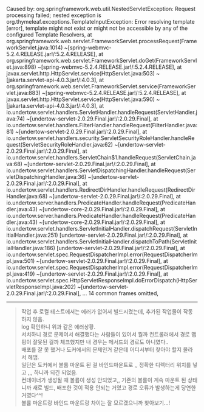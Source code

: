 Caused by: org.springframework.web.util.NestedServletException: Request processing failed; nested exception is org.thymeleaf.exceptions.TemplateInputException: Error resolving template [error], template might not exist or might not be accessible by any of the configured Template Resolvers,
	at org.springframework.web.servlet.FrameworkServlet.processRequest(FrameworkServlet.java:1014) ~[spring-webmvc-5.2.4.RELEASE.jar!/:5.2.4.RELEASE],
	at org.springframework.web.servlet.FrameworkServlet.doGet(FrameworkServlet.java:898) ~[spring-webmvc-5.2.4.RELEASE.jar!/:5.2.4.RELEASE],
	at javax.servlet.http.HttpServlet.service(HttpServlet.java:503) ~[jakarta.servlet-api-4.0.3.jar!/:4.0.3],
	at org.springframework.web.servlet.FrameworkServlet.service(FrameworkServlet.java:883) ~[spring-webmvc-5.2.4.RELEASE.jar!/:5.2.4.RELEASE],
	at javax.servlet.http.HttpServlet.service(HttpServlet.java:590) ~[jakarta.servlet-api-4.0.3.jar!/:4.0.3],
	at io.undertow.servlet.handlers.ServletHandler.handleRequest(ServletHandler.java:74) ~[undertow-servlet-2.0.29.Final.jar!/:2.0.29.Final],
	at io.undertow.servlet.handlers.FilterHandler.handleRequest(FilterHandler.java:81) ~[undertow-servlet-2.0.29.Final.jar!/:2.0.29.Final],
	at io.undertow.servlet.handlers.security.ServletSecurityRoleHandler.handleRequest(ServletSecurityRoleHandler.java:62) ~[undertow-servlet-2.0.29.Final.jar!/:2.0.29.Final],
	at io.undertow.servlet.handlers.ServletChain$1.handleRequest(ServletChain.java:68) ~[undertow-servlet-2.0.29.Final.jar!/:2.0.29.Final],
	at io.undertow.servlet.handlers.ServletDispatchingHandler.handleRequest(ServletDispatchingHandler.java:36) ~[undertow-servlet-2.0.29.Final.jar!/:2.0.29.Final],
	at io.undertow.servlet.handlers.RedirectDirHandler.handleRequest(RedirectDirHandler.java:68) ~[undertow-servlet-2.0.29.Final.jar!/:2.0.29.Final],
	at io.undertow.server.handlers.PredicateHandler.handleRequest(PredicateHandler.java:43) ~[undertow-core-2.0.29.Final.jar!/:2.0.29.Final],
	at io.undertow.server.handlers.PredicateHandler.handleRequest(PredicateHandler.java:43) ~[undertow-core-2.0.29.Final.jar!/:2.0.29.Final],
	at io.undertow.servlet.handlers.ServletInitialHandler.dispatchRequest(ServletInitialHandler.java:251) [undertow-servlet-2.0.29.Final.jar!/:2.0.29.Final],
	at io.undertow.servlet.handlers.ServletInitialHandler.dispatchToPath(ServletInitialHandler.java:186) [undertow-servlet-2.0.29.Final.jar!/:2.0.29.Final],
	at io.undertow.servlet.spec.RequestDispatcherImpl.error(RequestDispatcherImpl.java:501) ~[undertow-servlet-2.0.29.Final.jar!/:2.0.29.Final],
	at io.undertow.servlet.spec.RequestDispatcherImpl.error(RequestDispatcherImpl.java:419) ~[undertow-servlet-2.0.29.Final.jar!/:2.0.29.Final],
	at io.undertow.servlet.spec.HttpServletResponseImpl.doErrorDispatch(HttpServletResponseImpl.java:202) ~[undertow-servlet-2.0.29.Final.jar!/:2.0.29.Final],
	... 14 common frames omitted,


- - -
 > 작업 후 로컬 테스트에서는 에러가 없어서 빌드시켰는데, 추가된 작업물이 작동하지 않음.     
 log 확인하니 위과 같은 에러상황.     
 서치하니 경로 문제여서 해결했다는 사람들이 있어서 뭘까 컨트롤러에서 경로 맵핑이 잘못된 걸까 체크했지만 내 경우는 메서드의 경로도 아니였다..     
 배포를 잘 못 했거나 도커에서의 문제인거 같은데 어디서부터 찾아야 할지 몰라서 헤맴.     
 일단은 도커에서 볼륨 마운트 된 걸 바인드마운트로 ,, 정확한 디렉터리 위치를 넣고 ,,, 하니까 되긴 되었음.     
 컨테이너가 생성될 때 볼륨이 생성 안되었고,, 기존의 볼륨이 계속 마운트 된 상태니까 새로 빌드, 배포한 것이 적용 안되는 거였고
 경로 오류가 발생하는게 당연한거였다^^!      
 볼륨 마운트랑 바인드 마운트랑 차이는 잘 모르겠으니까 찾아보기...!
